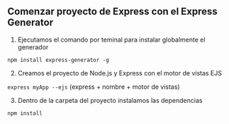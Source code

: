 ## Comenzar proyecto de Express con el Express Generator

1. Ejecutamos el comando por teminal para instalar globalmente el generador

`npm install express-generator -g`

2. Creamos el proyecto de Node.js y Express con el motor de vistas EJS

`express myApp --ejs` (express + nombre + motor de vistas)

3. Dentro de la carpeta del proyecto instalamos las dependencias

`npm install`




